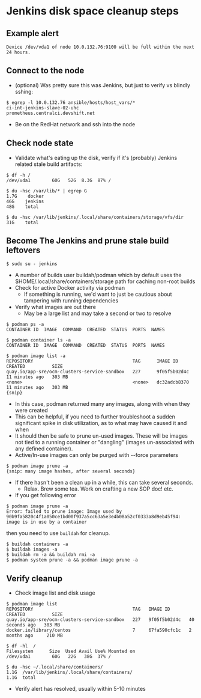 # Jenkins disk space cleanup steps
## Example alert
```
Device /dev/vda1 of node 10.0.132.76:9100 will be full within the next 24 hours.
```

## Connect to the node
- (optional) Was pretty sure this was Jenkins, but just to verify vs blindly sshing:
```
$ egrep -l 10.0.132.76 ansible/hosts/host_vars/*
ci-int-jenkins-slave-02-uhc
prometheus.centralci.devshift.net
```
- Be on the RedHat network and ssh into the node

## Check node state
- Validate what's eating up the disk, verify if it's (probably) Jenkins related
  stale build artifacts:
```
$ df -h /
/dev/vda1        60G   52G  8.3G  87% /

$ du -hsc /var/lib/* | egrep G
1.7G    docker
46G    jenkins
48G    total

$ du -hsc /var/lib/jenkins/.local/share/containers/storage/vfs/dir
31G    total
```

## Become The Jenkins and prune stale build leftovers
```
$ sudo su - jenkins
```
- A number of builds user buildah/podman which by default uses the
  $HOME/.local/share/containers/storage path for caching non-root builds
- Check for active Docker activity via podman
  - If something is running, we'd want to just be cautious about tampering with
    running dependencies
- Verify what images are out there
  - May be a large list and may take a second or two to resolve

```
$ podman ps -a
CONTAINER ID  IMAGE  COMMAND  CREATED  STATUS  PORTS  NAMES

$ podman container ls -a
CONTAINER ID  IMAGE  COMMAND  CREATED  STATUS  PORTS  NAMES

$ podman image list -a
REPOSITORY                                     TAG      IMAGE ID       CREATED          SIZE
quay.io/app-sre/ocm-clusters-service-sandbox   227      9f05f5b02d4c   11 minutes ago   303 MB
<none>                                         <none>   dc32adcb8370   11 minutes ago   303 MB
{snip}
```
- In this case, podman returned many any images, along with when they were created
- This can be helpful, if you need to further troubleshoot a sudden significant
  spike in disk utilization, as to what may have caused it and when
- It should then be safe to prune un-used images. These will be images not tied
  to a running container or "dangling" (images un-associated with any defined
  container).
- Active/In-use images can only be purged with --force parameters

```
$ podman image prune -a
{snip: many image hashes, after several seconds}
```
- If there hasn't been a clean up in a while, this can take several seconds.
  - Relax. Brew some tea. Work on crafting a new SOP doc! etc.
- If you get following error

```
$ podman image prune -a
Error: failed to prune image: Image used by 90b9fa5820c4f1a050ce1bd00f937a5cc63a5e3e4b08a52cf0333a8d9eb45f94: image is in use by a container
```

then you need to use `buildah` for cleanup.

```
$ buildah containers -a
$ buildah images -a
$ buildah rm -a && buildah rmi -a
$ podman system prune -a && podman image prune -a
```

## Verify cleanup
- Check image list and disk usage
```
$ podman image list
REPOSITORY                                     TAG   IMAGE ID       CREATED          SIZE
quay.io/app-sre/ocm-clusters-service-sandbox   227   9f05f5b02d4c   40 seconds ago   303 MB
docker.io/library/centos                       7     67fa590cfc1c   2 months ago     210 MB

$ df -hl  /
Filesystem      Size  Used Avail Use% Mounted on
/dev/vda1        60G   22G   38G  37% /

$ du -hsc ~/.local/share/containers/
1.1G  /var/lib/jenkins/.local/share/containers/
1.1G  total
```
- Verify alert has resolved, usually within 5-10 minutes
